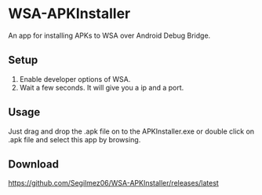 # WSA-APKInstaller
An app for installing APKs to WSA over Android Debug Bridge.

## Setup

1) Enable developer options of WSA.
2) Wait a few seconds. It will give you a ip and a port.

## Usage
Just drag and drop the .apk file on to the APKInstaller.exe or double click on .apk file and select this app by browsing.

## Download
https://github.com/Segilmez06/WSA-APKInstaller/releases/latest
